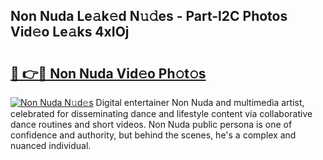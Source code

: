 ## Non Nuda Le𝚊k𝚎d N𝚞𝚍es - Part-l2C Photos Vid𝚎o Le𝚊ks 4xIOj

# <h2><a href="http://fbbzwsq.evod.top/?m=Non+Nuda">🔗 👉🔴 Non Nuda Vid𝚎o Ph𝚘t𝚘s</a></h2>

[![Non Nuda N𝚞d𝚎s](https://i.imgur.com/8V9OHl7.gif)](http://fbbzwsq.evod.top/?m=Non+Nuda)
Digital entertainer Non Nuda and multimedia artist, celebrated for disseminating dance and lifestyle content via collaborative dance routines and short videos. Non Nuda public persona is one of confidence and authority, but behind the scenes, he's a complex and nuanced individual. 
